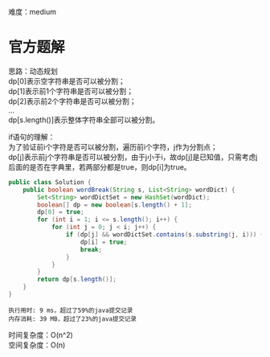 难度：medium
# 官方题解
思路：动态规划  
dp[0]表示空字符串是否可以被分割；  
dp[1]表示前1个字符串是否可以被分割；  
dp[2]表示前2个字符串是否可以被分割；  
...  
dp[s.length()]表示整体字符串全部可以被分割。  

if语句的理解：  
为了验证前i个字符是否可以被分割，遍历前i个字符，j作为分割点；  
dp[j]表示前j个字符串是否可以被分割，由于j小于i，故dp[j]是已知值，只需考虑j后面的是否在字典里，若两部分都是true，则dp[i]为true。  
```java
public class Solution {
    public boolean wordBreak(String s, List<String> wordDict) {
        Set<String> wordDictSet = new HashSet(wordDict);
        boolean[] dp = new boolean[s.length() + 1];
        dp[0] = true;
        for (int i = 1; i <= s.length(); i++) {
            for (int j = 0; j < i; j++) {
                if (dp[j] && wordDictSet.contains(s.substring(j, i))) {
                    dp[i] = true;
                    break;
                }
            }
        }
        return dp[s.length()];
    }
}
```
```
执行用时: 9 ms，超过了59%的java提交记录
内存消耗: 39 MB，超过了23%的java提交记录
```
时间复杂度：O(n^2)  
空间复杂度：O(n)

